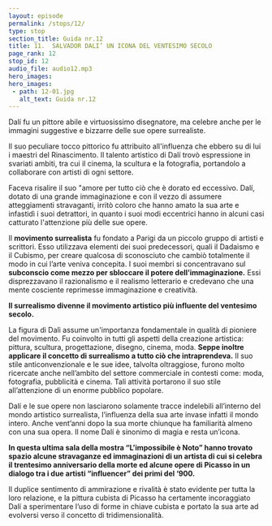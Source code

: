 ```yaml
---
layout: episode
permalink: /stops/12/
type: stop
section_title: Guida nr.12
title: 11.	SALVADOR DALI’ UN ICONA DEL VENTESIMO SECOLO
page_rank: 12
stop_id: 12
audio_file: audio12.mp3
hero_images:
hero_images:
 - path: 12-01.jpg
   alt_text: Guida nr.12
---
```


Dalí fu un pittore abile e virtuosissimo disegnatore, ma celebre anche per le immagini suggestive e bizzarre delle sue opere surrealiste.

Il suo peculiare tocco pittorico fu attribuito all'influenza che ebbero su di lui i maestri del Rinascimento. Il talento artistico di Dalí trovò espressione in svariati ambiti, tra cui il cinema, la scultura e la fotografia, portandolo a collaborare con artisti di ogni settore.


Faceva risalire il suo "amore per tutto ciò che è dorato ed eccessivo. Dalí, dotato di una grande immaginazione e con il vezzo di assumere atteggiamenti stravaganti, irritò coloro che hanno amato la sua arte e infastidì i suoi detrattori, in quanto i suoi modi eccentrici hanno in alcuni casi catturato l'attenzione più delle sue opere.

Il <strong>movimento surrealista</strong> fu fondato a Parigi da un piccolo gruppo di artisti e scrittori. Esso utilizzava elementi dei suoi predecessori, quali il Dadaismo e il Cubismo, per creare qualcosa di sconosciuto che cambiò totalmente il modo in cui l’arte veniva concepita. I suoi membri si concentravano sul <strong>subconscio come mezzo per sbloccare il potere dell’immaginazione.</strong> Essi disprezzavano il razionalismo e il realismo letterario e credevano che una mente cosciente reprimesse immaginazione e creatività.

<strong>Il surrealismo divenne il movimento artistico più influente del ventesimo secolo. </strong>


La figura di Dalì assume un'importanza fondamentale in qualità di pioniere del movimento. Fu coinvolto in tutti gli aspetti della creazione artistica: pittura, scultura, progettazione, disegno, cinema, moda. <strong>Seppe inoltre applicare il concetto di surrealismo a tutto ciò che intraprendeva.</strong> Il suo stile anticonvenzionale e le sue idee, talvolta oltraggiose, furono molto ricercate anche nell’ambito del settore commerciale in contesti come: moda, fotografia, pubblicità e cinema. Tali attività portarono il suo stile all’attenzione di un enorme pubblico popolare.


Dalí e le sue opere non lasciarono solamente tracce indelebili all’interno del mondo artistico surrealista, l’influenza della sua arte invase infatti il mondo intero. Anche vent’anni dopo la sua morte chiunque ha familiarità almeno con una sua opera. Il nome Dalí è sinonimo di magia e resta un’icona.


<strong>In questa ultima sala della mostra “L’impossibile è Noto” hanno trovato spazio alcune stravaganze ed immaginazioni di un artista di cui si celebra il trentesimo anniversario della morte ed alcune opere di Picasso in un dialogo tra i due artisti “influencer” dei primi del ‘900.</strong>

Il duplice sentimento di ammirazione e rivalità è stato evidente per tutta la loro relazione, e la pittura cubista di Picasso ha certamente incoraggiato Dalí a sperimentare l’uso di forme in chiave cubista e portato la sua arte ad evolversi verso il concetto di tridimensionalità.

